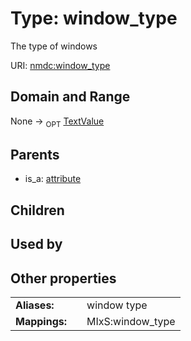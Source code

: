 
# Type: window_type


The type of windows

URI: [nmdc:window_type](https://microbiomedata/meta/window_type)


## Domain and Range

None ->  <sub>OPT</sub> [TextValue](TextValue.md)

## Parents

 *  is_a: [attribute](attribute.md)

## Children


## Used by


## Other properties

|  |  |  |
| --- | --- | --- |
| **Aliases:** | | window type |
| **Mappings:** | | MIxS:window_type |

